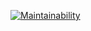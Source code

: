 [![Maintainability](https://api.codeclimate.com/v1/badges/2638f4f6aa958985f8ca/maintainability)](https://codeclimate.com/repos/63b2fdb9c7f0c018f3000161/maintainability)